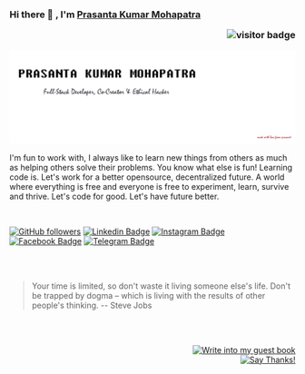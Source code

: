 ### Hi there 👋 , I'm [Prasanta Kumar Mohapatra](https://www.github.com/prasanta-mohapatra) <p  align="right"><img src="https://visitor-badge.laobi.icu/badge?page_id=prasanta-mohapatra" alt="visitor badge"/></p>

<!--
**prasanta-mohapatra/prasanta-mohapatra** is a ✨ _special_ ✨ repository because its `README.md` (this file) appears on your GitHub profile.

Here are some ideas to get you started:

- 🔭 I’m currently working on ...
- 🌱 I’m currently learning ...
- 👯 I’m looking to collaborate on ...
- 🤔 I’m looking for help with ...
- 💬 Ask me about ...
- 📫 How to reach me: ...
- 😄 Pronouns: ...
- ⚡ Fun fact: ...
-->
![Prasanta Kumar Mohapatra](https://github.com/prasanta-mohapatra/prasanta-mohapatra/blob/master/CO.png?raw=true)


I'm fun to work with, I always like to learn new things from others as much as helping others solve their problems. You know what else is fun! Learning code is. Let's work for a better opensource, decentralized future. A world where everything is free and everyone is free to experiment, learn, survive and thrive. Let's code for good. Let's have future better.

<br/>

[![GitHub followers](https://img.shields.io/github/followers/prasanta-mohapatra?style=social)](https://www.github.com/prasanta-mohapatra)
[![Linkedin Badge](https://img.shields.io/badge/-paacifik-blue?style=flat-square&logo=Linkedin&logoColor=white&link=https://www.linkedin.com/in/prasanta-mohapatra/)](https://www.linkedin.com/in/prasanta-mohapatra/)
[![Instagram Badge](https://img.shields.io/badge/-strange_._r-purple?style=flat-square&logo=Instagram&logoColor=white&link=https://www.instagram.com/strange_._r/)](https://www.instagram.com/strange_._r/)
[![Facebook Badge](https://img.shields.io/badge/-paacifik-blue?style=flat-square&logo=Facebook&logoColor=white&link=https://www.facebook.com/paacifik)](https://www.facebook.com/paacifik)
[![Telegram Badge](https://img.shields.io/badge/-Paacifik-grey?style=flat-square&logo=Telegram&logoColor=white&link=https://telegram.org/@paacifik)](https://telegram.org/@Paacifik)

<!--
# Fun Facts
 ![Stats](https://github.com/prasanta-mohapatra/prasanta-mohapatra/blob/master/stats.png?raw=true) 
![Stats](https://github.com/prasanta-mohapatra/prasanta-mohapatra/blob/master/stats-w.png?raw=true)  
-->

<br/>
<br/>

> Your time is limited, so don't waste it living someone else's life. Don't be trapped by dogma – which is living with the results of other people's thinking.
> -- Steve Jobs


<div align="right">
<!-- 
[![Write into my guest book](https://img.shields.io/badge/-___%20%F0%9F%96%8B%20Write%20into%20my%20guest%20book-red?style=flat-round)](https://github.com/prasanta-mohapatra/prasanta-mohapatra/issues/new?template=Guestbook_entry.md&title=Adding+<username>+to+guestbook) 
<a   href="https://github.com/prasanta-mohapatra/prasanta-mohapatra/issues/new?template=Guestbook_entry.md&title=Adding+<username>+to+guestbook">
<strong> ___ 🖋 Write into my guest book</strong></a>
-->
<br/>
<br/>

[![Write into my guest book](https://img.shields.io/badge/-___%20%F0%9F%96%8B%20Write%20into%20my%20guest%20book-red?style=flat-round)](https://github.com/prasanta-mohapatra/prasanta-mohapatra/issues/new?template=Guestbook_entry.md&title=Adding+<username>+to+guestbook)
<br/>
[![Say Thanks!](https://img.shields.io/badge/Say%20Thanks-!-1EAEDB.svg)](https://saythanks.io/to/mohapatraprasant98@gmail.com)

</div>

<!--
[![Contribution Stats](https://github-contribution-stats.vercel.app/api/?username=prasanta-mohapatra)](https://github.com/LordDashMe/github-contribution-stats/)
[![Github Stats By Anurag](https://github-readme-stats.vercel.app/api?username=prasanta-mohapatra&show_icons=true&title_color=62BFAD&icon_color=79ff97&text_color=F7F8E8&bg_color=151515)](https://github.com/anuraghazra/github-readme-stats)
[![Top Langs](https://github-readme-stats.vercel.app/api/top-langs/?username=prasanta-mohapatra)](https://github.com/anuraghazra/github-readme-stats)
[![Top Langs](https://github-readme-stats.vercel.app/api/top-langs/?username=prasanta-mohapatra&hide=javascript,html)](https://github.com/anuraghazra/github-readme-stats)
-->
